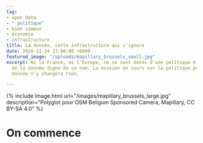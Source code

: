 ```yaml
---
tag:
- open data
- " politique"
- bien commun
- économie
- infrastructure
title: La donnée, cette infrastructure qui s'ignore
date: 2020-11-14 23:00:00 +0000
featured_image: "/uploads/mapillary_brussels_small.jpg"
excerpt: Ni la France, ni l'Europe, ne se sont dotés d'une politique d'infrastructure
  de la donnée digne de ce nom. La mission en cours sur la politique publique de la
  donnée n'y changera rien.

---
```

{% include image.html url="/images/mapillary_brussels_large.jpg" description="Polyglot pour OSM Beligum Sponsored Camera, Mapillary, CC BY-SA 4.0" %}

# On commence